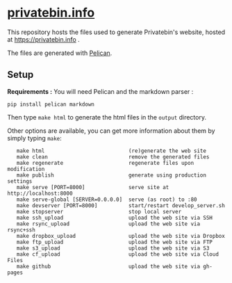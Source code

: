# [privatebin.info](https://privatebin.info)

This repository hosts the files used to generate Privatebin's website, hosted
at https://privatebin.info .

The files are generated with [Pelican](https://blog.getpelican.com/).

## Setup

**Requirements :** You will need Pelican and the markdown parser :
```
pip install pelican markdown
```

Then type `make html` to generate the html files in the `output` directory.

Other options are available, you can get more information about them by simply
typing `make`:

```
   make html                           (re)generate the web site          
   make clean                          remove the generated files         
   make regenerate                     regenerate files upon modification 
   make publish                        generate using production settings 
   make serve [PORT=8000]              serve site at http://localhost:8000
   make serve-global [SERVER=0.0.0.0]  serve (as root) to :80    
   make devserver [PORT=8000]          start/restart develop_server.sh    
   make stopserver                     stop local server                  
   make ssh_upload                     upload the web site via SSH        
   make rsync_upload                   upload the web site via rsync+ssh  
   make dropbox_upload                 upload the web site via Dropbox    
   make ftp_upload                     upload the web site via FTP        
   make s3_upload                      upload the web site via S3         
   make cf_upload                      upload the web site via Cloud Files
   make github                         upload the web site via gh-pages   
```
